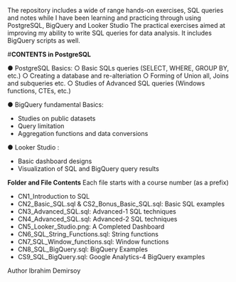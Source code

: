 The repository includes a wide of range hands-on exercises, SQL queries and notes while I have been learning and practicing through using PostgreSQL, BigQuery and Looker Studio
The practical exercises aimed at improving my ability to write SQL queries for data analysis. It includes BigQuery scripts as well.

#**CONTENTS in PostgreSQL**

● PostgreSQL Basics:
  ○  Basic SQLs queries (SELECT, WHERE, GROUP BY, etc.)
  ○  Creating a database and re-alteriation
  ○  Forming of Union all, Joins and subqueries etc.
  ○  Studies of Advanced SQL queries (Windows functions, CTEs, etc.)

● BigQuery fundamental Basics:
- Studies on public datasets 
- Query limitation
- Aggregation functions and data conversions

● Looker Studio :
- Basic dashboard designs
- Visualization of SQL and BigQuery query results

**Folder and File Contents**
Each file starts with a course number (as a prefix) 

- CN1_Introduction to SQL
- CN2_Basic_SQL.sql & CS2_Bonus_Basic_SQL.sql: Basic SQL examples
- CN3_Advanced_SQL.sql: Advanced-1 SQL techniques
- CN4_Advanced_SQL.sql: Advanced-2 SQL techniques
- CN5_Looker_Studio.png: A Completed Dashboard
- CN6_SQL_String_Functions.sql: String functions
- CN7_SQL_Window_functions.sql: Window functions
- CN8_SQL_BigQuery.sql: BigQuery Examples 
- CS9_SQL_BigQuery.sql: Google Analytics-4 BigQuery examples


Author 
 Ibrahim Demirsoy


